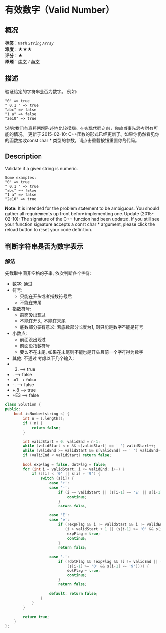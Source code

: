 # 有效数字（Valid Number）
## 概况
**标签**：*`Math`*  *`String`*  *`Array`*<br>
**难度**：★★★<br>
**评分**：★<br>
**原题**：[中文](https://leetcode-cn.com/problems/valid-number) / [英文](https://leetcode.com/problems/valid-number)
## 描述
验证给定的字符串是否为数字。
例如:
```
"0" => true
" 0.1 " => true
"abc" => false
"1 a" => false
"2e10" => true
```
说明:我们有意将问题陈述地比较模糊。在实现代码之前，你应当事先思考所有可能的情况。
更新于 2015-02-10:
C++函数的形式已经更新了。如果你仍然看见你的函数接收const char * 类型的参数，请点击重载按钮重置你的代码。
## Description
Validate if a given string is numeric.
```
Some examples:
"0" => true
" 0.1 " => true
"abc" => false
"1 a" => false
"2e10" => true
```
**Note:**
 It is intended for the problem statement to be ambiguous. You should gather all requirements up front before implementing one.
Update (2015-02-10):
The signature of the C++ function had been updated. If you still see your function signature accepts a const char * argument, please click the reload button to reset your code definition.
## 判断字符串是否为数字表示
### 解法
先截取中间非空格的子串, 依次判断各个字符:
- 数字: 通过
- 符号:
    - 只能在开头或者指数符号后
    - 不能在末尾
- 指数符号:
    - 前面没出现过
    - 不能在开头, 不能在末尾
    - 底数部分要有意义: 若底数部分长度为1, 则只能是数字不能是符号
- 小数点:
    - 前面没出现过
    - 前面没指数符号
    - 要么不在末尾, 如果在末尾则不能也是开头且前一个字符得为数字
- 其他: 不通过
考虑以下几个输入:
- 3. --> true
- . --> false
- .e1 --> false
- -. --> false
- +.8 --> true
- +E3 --> false
```c++
class Solution {
public:
    bool isNumber(string s) {
        int n = s.length();
        if (!n) {
            return false;
        }
        
        int validStart = 0, validEnd = n-1;
        while (validStart < n && s[validStart] == ' ') validStart++;
        while (validEnd >= validStart && s[validEnd] == ' ') validEnd--;
        if (validEnd < validStart) return false;
        
        bool expFlag = false, dotFlag = false;
        for (int i = validStart; i <= validEnd; i++) {
            if (s[i] < '0' || s[i] > '9') {
                switch (s[i]) {
                    case '+':
                    case '-':
                        if (i == validStart || (s[i-1] == 'E' || s[i-1] == 'e' && i != validEnd)) {
                            continue;
                        }
                        return false;
                        
                    case 'E':
                    case 'e':
                        if (!expFlag && i != validStart && i != validEnd && 
                           (i > validStart + 1 || (s[i-1] >= '0' && s[i-1] <= '9'))) {
                            expFlag = true;
                            continue;
                        }
                        return false;
                        
                    case '.':
                        if (!dotFlag && !expFlag && (i != validEnd || (i != validStart && 
                            (s[i-1] >= '0' && s[i-1] <= '9')))) {
                            dotFlag = true;
                            continue;
                        }
                        return false;
                        
                    default: return false;
                }
            }
        }
        
        return true;
    }
};
```